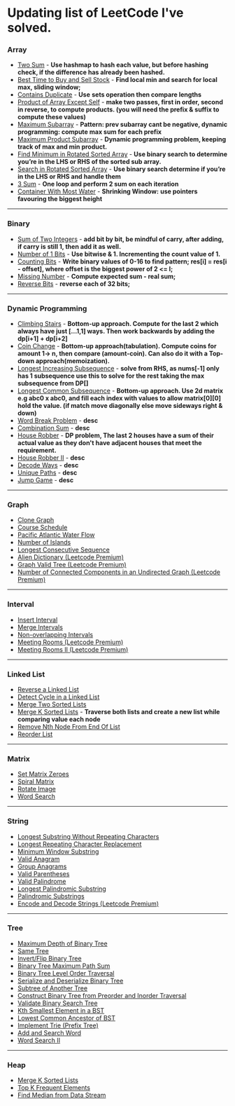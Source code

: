 # Updating list of LeetCode I've solved.


### **Array**

- [Two Sum](https://leetcode.com/problems/two-sum/) - **Use hashmap to hash each value, but before hashing check, if the difference has already been hashed.**
- [Best Time to Buy and Sell Stock](https://leetcode.com/problems/best-time-to-buy-and-sell-stock/) - **Find local min and search for local max, sliding window;**
- [Contains Duplicate](https://leetcode.com/problems/contains-duplicate/) - **Use** **sets operation then compare lengths**
- [Product of Array Except Self](https://leetcode.com/problems/product-of-array-except-self/) - **make two passes, first in order, second in reverse, to compute products. (you will need the prefix & suffix to compute these values)**
- [Maximum Subarray](https://leetcode.com/problems/maximum-subarray/) - **Pattern: prev subarray cant be negative, dynamic programming: compute max sum for each prefix**
- [Maximum Product Subarray](https://leetcode.com/problems/maximum-product-subarray/) - **Dynamic programming problem, keeping track of max and min product.**
- [Find Minimum in Rotated Sorted Array](https://leetcode.com/problems/find-minimum-in-rotated-sorted-array/) - **Use binary search to determine you’re in the LHS or RHS of the sorted sub array.**
- [Search in Rotated Sorted Array](https://leetcode.com/problems/search-in-rotated-sorted-array/) - **Use binary search determine if you’re in the LHS or RHS and handle them**
- [3 Sum](https://leetcode.com/problems/3sum/) - **One loop and perform 2 sum on each iteration**
- [Container With Most Water](https://leetcode.com/problems/container-with-most-water/) - **Shrinking Window:** **use pointers favouring the biggest height**

---

### **Binary**

- [Sum of Two Integers](https://leetcode.com/problems/sum-of-two-integers/) - **add bit by bit, be mindful of carry, after adding, if carry is still 1, then add it as well.**
- [Number of 1 Bits](https://leetcode.com/problems/number-of-1-bits/) - **Use bitwise & 1. Incrementing the count value of 1.**
- [Counting Bits](https://leetcode.com/problems/counting-bits/) - **Write binary values of 0-16 to find pattern; res[i] = res[i - offset], where offset is the biggest power of 2 <= I;**
- [Missing Number](https://leetcode.com/problems/missing-number/) - **Compute expected sum - real sum;**
- [Reverse Bits](https://leetcode.com/problems/reverse-bits/) - **reverse each of 32 bits;**
---

### **Dynamic Programming**

- [Climbing Stairs](https://leetcode.com/problems/climbing-stairs/)  - **Bottom-up approach. Compute for the last 2 which always have just […1,1] ways. Then work backwards by adding the dp[i+1] + dp[i+2]**
- [Coin Change](https://leetcode.com/problems/coin-change/) - **Bottom-up approach(tabulation). Compute coins for amount 1→ n, then compare (amount-coin). Can also do it with a Top-down approach(memoization).**
- [Longest Increasing Subsequence](https://leetcode.com/problems/longest-increasing-subsequence/) - **solve from RHS, as nums[-1] only has 1 subsequence use this to solve for the rest taking the max subsequence from DP[]**
- [Longest Common Subsequence](https://leetcode.com/problems/longest-common-subsequence/) - **Bottom-up approach. Use 2d matrix e.g abc0 x abc0, and fill each index with values to allow matrix[0][0] hold the value. (if match move diagonally else move sideways right & down)**
- [Word Break Problem](https://leetcode.com/problems/word-break/) - **desc**
- [Combination Sum](https://leetcode.com/problems/combination-sum-iv/) - **desc**
- [House Robber](https://leetcode.com/problems/house-robber/) - **DP problem, The last 2 houses have a sum of their actual value as they don't have adjacent houses that meet the requirement.**
- [House Robber II](https://leetcode.com/problems/house-robber-ii/) - **desc**
- [Decode Ways](https://leetcode.com/problems/decode-ways/) - **desc**
- [Unique Paths](https://leetcode.com/problems/unique-paths/) - **desc**
- [Jump Game](https://leetcode.com/problems/jump-game/) - **desc**

---

### **Graph**

- [Clone Graph](https://leetcode.com/problems/clone-graph/)
- [Course Schedule](https://leetcode.com/problems/course-schedule/)
- [Pacific Atlantic Water Flow](https://leetcode.com/problems/pacific-atlantic-water-flow/)
- [Number of Islands](https://leetcode.com/problems/number-of-islands/)
- [Longest Consecutive Sequence](https://leetcode.com/problems/longest-consecutive-sequence/)
- [Alien Dictionary (Leetcode Premium)](https://leetcode.com/problems/alien-dictionary/)
- [Graph Valid Tree (Leetcode Premium)](https://leetcode.com/problems/graph-valid-tree/)
- [Number of Connected Components in an Undirected Graph (Leetcode Premium)](https://leetcode.com/problems/number-of-connected-components-in-an-undirected-graph/)

---

### **Interval**

- [Insert Interval](https://leetcode.com/problems/insert-interval/)
- [Merge Intervals](https://leetcode.com/problems/merge-intervals/)
- [Non-overlapping Intervals](https://leetcode.com/problems/non-overlapping-intervals/)
- [Meeting Rooms (Leetcode Premium)](https://leetcode.com/problems/meeting-rooms/)
- [Meeting Rooms II (Leetcode Premium)](https://leetcode.com/problems/meeting-rooms-ii/)

---

### **Linked List**

- [Reverse a Linked List](https://leetcode.com/problems/reverse-linked-list/)
- [Detect Cycle in a Linked List](https://leetcode.com/problems/linked-list-cycle/)
- [Merge Two Sorted Lists](https://leetcode.com/problems/merge-two-sorted-lists/)
- [Merge K Sorted Lists](https://leetcode.com/problems/merge-k-sorted-lists/) - **Traverse both lists and create a new list while comparing value each node**
- [Remove Nth Node From End Of List](https://leetcode.com/problems/remove-nth-node-from-end-of-list/)
- [Reorder List](https://leetcode.com/problems/reorder-list/)

---

### **Matrix**

- [Set Matrix Zeroes](https://leetcode.com/problems/set-matrix-zeroes/)
- [Spiral Matrix](https://leetcode.com/problems/spiral-matrix/)
- [Rotate Image](https://leetcode.com/problems/rotate-image/)
- [Word Search](https://leetcode.com/problems/word-search/)

---

### **String**

- [Longest Substring Without Repeating Characters](https://leetcode.com/problems/longest-substring-without-repeating-characters/)
- [Longest Repeating Character Replacement](https://leetcode.com/problems/longest-repeating-character-replacement/)
- [Minimum Window Substring](https://leetcode.com/problems/minimum-window-substring/)
- [Valid Anagram](https://leetcode.com/problems/valid-anagram/)
- [Group Anagrams](https://leetcode.com/problems/group-anagrams/)
- [Valid Parentheses](https://leetcode.com/problems/valid-parentheses/)
- [Valid Palindrome](https://leetcode.com/problems/valid-palindrome/)
- [Longest Palindromic Substring](https://leetcode.com/problems/longest-palindromic-substring/)
- [Palindromic Substrings](https://leetcode.com/problems/palindromic-substrings/)
- [Encode and Decode Strings (Leetcode Premium)](https://leetcode.com/problems/encode-and-decode-strings/)

---

### **Tree**

- [Maximum Depth of Binary Tree](https://leetcode.com/problems/maximum-depth-of-binary-tree/)
- [Same Tree](https://leetcode.com/problems/same-tree/)
- [Invert/Flip Binary Tree](https://leetcode.com/problems/invert-binary-tree/)
- [Binary Tree Maximum Path Sum](https://leetcode.com/problems/binary-tree-maximum-path-sum/)
- [Binary Tree Level Order Traversal](https://leetcode.com/problems/binary-tree-level-order-traversal/)
- [Serialize and Deserialize Binary Tree](https://leetcode.com/problems/serialize-and-deserialize-binary-tree/)
- [Subtree of Another Tree](https://leetcode.com/problems/subtree-of-another-tree/)
- [Construct Binary Tree from Preorder and Inorder Traversal](https://leetcode.com/problems/construct-binary-tree-from-preorder-and-inorder-traversal/)
- [Validate Binary Search Tree](https://leetcode.com/problems/validate-binary-search-tree/)
- [Kth Smallest Element in a BST](https://leetcode.com/problems/kth-smallest-element-in-a-bst/)
- [Lowest Common Ancestor of BST](https://leetcode.com/problems/lowest-common-ancestor-of-a-binary-search-tree/)
- [Implement Trie (Prefix Tree)](https://leetcode.com/problems/implement-trie-prefix-tree/)
- [Add and Search Word](https://leetcode.com/problems/add-and-search-word-data-structure-design/)
- [Word Search II](https://leetcode.com/problems/word-search-ii/)

---

### **Heap**

- [Merge K Sorted Lists](https://leetcode.com/problems/merge-k-sorted-lists/)
- [Top K Frequent Elements](https://leetcode.com/problems/top-k-frequent-elements/)
- [Find Median from Data Stream](https://leetcode.com/problems/find-median-from-data-stream/)